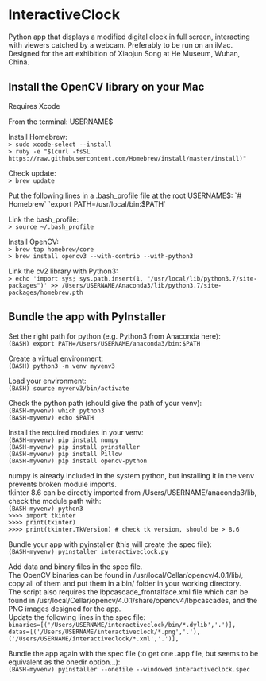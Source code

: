 # InteractiveClock
Python app that displays a modified digital clock in full screen, interacting with viewers catched by a webcam. Preferably to be run on an iMac. Designed for the art exhibition of Xiaojun Song at He Museum, Wuhan, China.

Install the OpenCV library on your Mac
--------------------------------------
Requires Xcode

From the terminal: USERNAME$

Install Homebrew:  
`> sudo xcode-select --install`  
`> ruby -e "$(curl -fsSL 	https://raw.githubusercontent.com/Homebrew/install/master/install)"`

Check update:  
`> brew update`

Put the following lines in a .bash_profile file at the root USERNAME$:  
`# Homebrew`  
`export PATH=/usr/local/bin:$PATH`

Link the bash_profile:  
`> source ~/.bash_profile`

Install OpenCV:  
`> brew tap homebrew/core`  
`> brew install opencv3 --with-contrib --with-python3`

Link the cv2 library with Python3:  
`> echo 'import sys; sys.path.insert(1, "/usr/local/lib/python3.7/site-packages")' >> /Users/USERNAME/Anaconda3/lib/python3.7/site-packages/homebrew.pth`

Bundle the app with PyInstaller
-------------------------------
Set the right path for python (e.g. Python3 from Anaconda here):  
`(BASH) export PATH=/Users/USERNAME/anaconda3/bin:$PATH`

Create a virtual environment:  
`(BASH) python3 -m venv myvenv3`

Load your environment:  
`(BASH) source myvenv3/bin/activate`

Check the python path (should give the path of your venv):  
`(BASH-myvenv) which python3`  
`(BASH-myvenv) echo $PATH`

Install the required modules in your venv:  
`(BASH-myvenv) pip install numpy`  
`(BASH-myvenv) pip install pyinstaller`  
`(BASH-myvenv) pip install Pillow`  
`(BASH-myvenv) pip install opencv-python` 

numpy is already included in the system python, but installing it in the venv prevents broken module imports.  
tkinter 8.6 can be directly imported from /Users/USERNAME/anaconda3/lib, check the module path with:  
`(BASH-myvenv) python3`  
`>>>> import tkinter`  
`>>>> print(tkinter)`  
`>>>> print(tkinter.TkVersion) # check tk version, should be > 8.6`

Bundle your app with pyinstaller (this will create the spec file):  
`(BASH-myvenv) pyinstaller interactiveclock.py`

Add data and binary files in the spec file.  
The OpenCV binaries can be found in /usr/local/Cellar/opencv/4.0.1/lib/, copy all of them and put them in a bin/ folder in your working directory.  
The script also requires the lbpcascade_frontalface.xml file which can be found in /usr/local/Cellar/opencv/4.0.1/share/opencv4/lbpcascades, and the PNG images designed for the app.  
Update the following lines in the spec file:  
`binaries=[('/Users/USERNAME/interactiveclock/bin/*.dylib','.')],`  
`datas=[('/Users/USERNAME/interactiveclock/*.png','.'),('/Users/USERNAME/interactiveclock/*.xml','.')],`

Bundle the app again with the spec file (to get one .app file, but seems to be equivalent as the onedir option...):  
`(BASH-myvenv) pyinstaller --onefile --windowed interactiveclock.spec`
